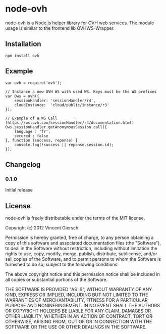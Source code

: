 node-ovh
========

node-ovh is a Node.js helper library for OVH web services. The module usage is similar to the frontend lib OVHWS-Wrapper.

Installation
------------

    npm install ovh

Example
--------

    var ovh = require('ovh');

    // Instance a new OVH WS with used WS. Keys must be the WS prefixes
    var Ows = ovh({
        sessionHandler: 'sessionHandler/r4',
        cloudInstance:  'cloud/public/instance/r3'
    });

    // Example of a WS Call (https://ws.ovh.com/sessionHandler/r4/documentation.html)
    Ows.sessionHandler.getAnonymousSession.call({
        language : 'fr',
        secured : false
    }, function (success, reponse) {
        console.log(!success || reponse.session.id);
    });

Changelog
---------

### 0.1.0

Initial release

License
-------

node-ovh is freely distributable under the terms of the MIT license.

Copyright (c) 2012 Vincent Giersch

Permission is hereby granted, free of charge, to any person obtaining a copy of this software and associated documentation
files (the "Software"), to deal in the Software without restriction, including without limitation the rights to use,
copy, modify, merge, publish, distribute, sublicense, and/or sell copies of the Software, and to permit persons to whom the Software is furnished to do so, subject to the following conditions:

The above copyright notice and this permission notice shall be included in all copies or substantial portions of the Software.

THE SOFTWARE IS PROVIDED "AS IS", WITHOUT WARRANTY OF ANY KIND, EXPRESS OR IMPLIED, INCLUDING BUT NOT LIMITED TO THE WARRANTIES OF MERCHANTABILITY, FITNESS FOR A PARTICULAR PURPOSE AND NONINFRINGEMENT. IN NO EVENT SHALL THE AUTHORS OR COPYRIGHT HOLDERS BE LIABLE FOR ANY CLAIM, DAMAGES OR OTHER LIABILITY, WHETHER IN AN ACTION OF CONTRACT, TORT OR OTHERWISE, ARISING FROM, OUT OF OR IN CONNECTION WITH THE SOFTWARE OR THE USE OR OTHER DEALINGS IN THE SOFTWARE.